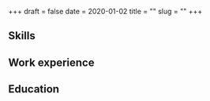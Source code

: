 +++ 
draft = false
date = 2020-01-02
title = ""
slug = "" 
+++

## Skills

## Work experience

## Education

